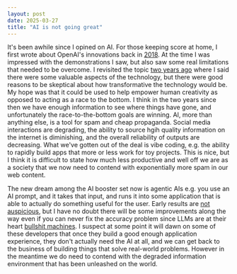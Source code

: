 ```yaml
---
layout: post
date: 2025-03-27
title: "AI is not going great"
---
```

It's been awhile since I opined on AI. For those keeping score at home, I first wrote about OpenAI's innovations back in [2018](https://pauljickling.github.io/2018/08/07/openai-future-of-humanity.html). At the time I was impressed with the demonstrations I saw, but also saw some real limitations that needed to be overcome. I revisited the topic [two years ago](https://pauljickling.github.io/2023/01/04/my-view-of-ai-is-the-same.html) where I said there were some valuable aspects of the technology, but there were good reasons to be skeptical about how transformative the technology would be. My hope was that it could be used to help empower human creativity as opposed to acting as a race to the bottom. I think in the two years since then we have enough information to see where things have gone, and unfortunately the race-to-the-bottom goals are winning. AI, more than anything else, is a tool for spam and cheap propaganda. Social media interactions are degrading, the ability to source hgih quality information on the internet is diminishing, and the overall reliability of outputs are decreasing. What we've gotten out of the deal is vibe coding, e.g. the ability to rapidly build apps that more or less work for toy projects. This is nice, but I think it is difficult to state how much less productive and well off we are as a society that we now need to contend with exponentially more spam in our web content.

The new dream among the AI booster set now is agentic AIs e.g. you use an AI prompt, and it takes that input, and runs it into some application that is able to actually do something useful for the user. Early results are [not auspicious](https://www.washingtonpost.com/technology/2025/02/07/openai-operator-ai-agent-chatgpt/), but I have no doubt there will be some improvements along the way even if you can never fix the accuracy problem since LLMs are at their heart [bullshit machines](https://thebullshitmachines.com/). I suspect at some point it will dawn on some of these developers that once they build a good enough application experience, they don't actually need the AI at all, and we can get back to the business of building things that solve real-world problems. However in the meantime we do need to contend with the degraded information environment that has been unleashed on the world.
